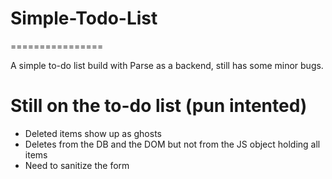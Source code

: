# Simple-Todo-List
================

A simple to-do list build with Parse as a backend, still has some minor bugs.

# Still on the to-do list (pun intented)
- Deleted items show up as ghosts
 - Deletes from the DB and the DOM but not from the JS object holding all items
- Need to sanitize the form
